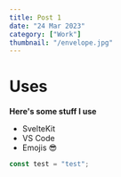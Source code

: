 ```yaml
---
title: Post 1
date: "24 Mar 2023"
category: ["Work"]
thumbnail: "/envelope.jpg"
---
```


# Uses

**Here's some stuff I use**

- SvelteKit
- VS Code
- Emojis 😎

```js
const test = "test";
```
